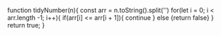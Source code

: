 function tidyNumber(n){
   const arr = n.toString().split('')
   for(let i = 0; i < arr.length -1; i++){
    if(arr[i] <= arr[i + 1]){
    continue
    }
    else {return false}
    }
  return true;
}